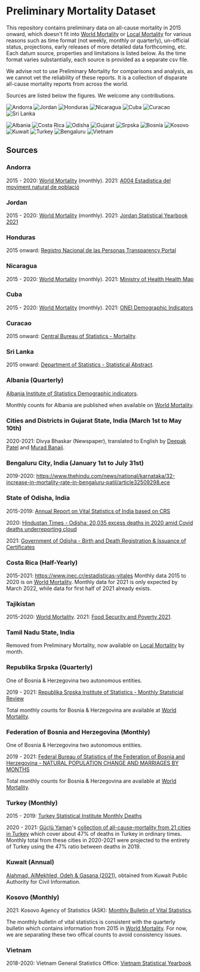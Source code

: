 # Preliminary Mortality Dataset

This repository contains preliminary data on all-cause mortality in 2015 onward, which doesn't fit into [World Mortality](https://github.com/akarlinsky/world_mortality) or [Local Mortality](https://github.com/akarlinsky/world_mortality/tree/main/local_mortality) for various reasons such as time format (not weekly, monthly or quarterly), un-official status, projections, early releases of more detailed data forthcoming, etc.
Each datum source, properties and limitations is listed below.
As the time format varies substantially, each source is provided as a separate csv file.

We advise not to use Preliminary Mortality for comparisons and analysis, as we cannot vet the reliability of these reports. It is a collection of disparate all-cause mortality reports from across the world.
 
Sources are listed below the figures. We welcome any contributions.

![Andorra](plot_andorra.png)
![Jordan](plot_jordan.png)
![Honduras](plot_honduras.png)
![Nicaragua](plot_nicaragua.png)
![Cuba](plot_cuba.png)
![Curacao](plot_curacao.png)
![Sri Lanka](plot_sri_lanka.png)

![Albania](plot_albania.png)
![Costa Rica](plot_costa_rica.png)
![Odisha](plot_india_odisha.png)
![Gujarat](plot_gujarat.png)
![Srpska](plot_srpska.png)
![Bosnia](plot_bosnia.png)
![Kosovo](plot_kosovo.png)
![Kuwait](plot_kuwait.png)
![Turkey](plot_turkey.png)
![Bengaluru](plot_bengaluru.png)
![Vietnam](plot_vietnam.png)



## Sources

### Andorra
2015 - 2020: [World Mortality](https://github.com/akarlinsky/world_mortality) (monthly).
2021: [A004 Estadística del moviment natural de població](https://www.estadistica.ad/serveiestudis/noticies/noticia6603cat.pdf)


### Jordan
2015 - 2020: [World Mortality](https://github.com/akarlinsky/world_mortality) (monthly).
2021: [Jordan Statistical Yearbook 2021](http://dosweb.dos.gov.jo/products/jordan-statistical-yearbook-2021/)


### Honduras
2015 onward: [Registro Nacional de las Personas Transparency Portal](https://portalunico.iaip.gob.hn/portal/index.php?portal=369)

### Nicaragua
2015 - 2020: [World Mortality](https://github.com/akarlinsky/world_mortality) (monthly).
2021: [Ministry of Health Health Map](http://mapasalud.minsa.gob.ni/)

### Cuba
2015 - 2020: [World Mortality](https://github.com/akarlinsky/world_mortality) (monthly).
2021: [ONEI Demographic Indicators](http://www.onei.gob.cu/node/13815)

### Curacao
2015 onward: [Central Bureau of Statistics - Mortality](https://www.cbs.cw/population-tables).

### Sri Lanka
2015 onward: [Department of Statistics - Statistical Abstract](http://www.statistics.gov.lk/Abstract2021/preface).


### Albania (Quarterly)
[Albania Institute of Statistics Demographic indicators](http://www.instat.gov.al/en/themes/demography-and-social-indicators/births-deaths-and-marriages/publication/2021/demographic-indicators-q1-2021/).

Monthly counts for Albania are published when available on [World Mortality](https://github.com/akarlinsky/world_mortality). 

### Cities and Districts in Gujarat State, India (March 1st to May 10th)
2020-2021: Divya Bhaskar (Newspaper), translated to English by [Deepak Patel](https://twitter.com/deepakpatel_91/status/1393070596741734405) and [Murad Banaji](https://twitter.com/muradbanaji). 


### Bengaluru City, India (January 1st to July 31st)
2019-2020: https://www.thehindu.com/news/national/karnataka/32-increase-in-mortality-rate-in-bengaluru-patil/article32509298.ece

### State of Odisha, India
2015-2019: [Annual Report on Vital Statistics of India based on CRS](https://censusindia.gov.in/2011-Common/Annual_Report.html)

2020: [Hindustan Times - Odisha: 20,035 excess deaths in 2020 amid Covid deaths underreporting cloud](https://www.hindustantimes.com/india-news/odisha-20-035-excess-deaths-in-2020-amid-covid-deaths-underreporting-cloud-101631417118338.html)

2021: [Government of Odisha - Birth and Death Registration & Issuance of Certificates](https://www.birthdeath.odisha.gov.in/#/home)


### Costa Rica (Half-Yearly)
2015-2021: https://www.inec.cr/estadisticas-vitales
Monthly data 2015 to 2020 is on [World Mortality](https://github.com/akarlinsky/world_mortality). Monthly data for 2021 is only expected by March 2022, while data for first half of 2021 already exists. 

### Tajikistan
2015-2020: [World Mortality](https://github.com/akarlinsky/world_mortality).
2021: [Food Security and Poverty 2021](https://www.stat.tj/en/news/publications/food-security-and-poverty-4-2021).

### Tamil Nadu State, India
Removed from Preliminary Mortality, now available on [Local Mortality](https://github.com/akarlinsky/world_mortality/tree/main/local_mortality) by month. 

### Republika Srpska (Quarterly)
One of Bosnia & Herzegovina two autonomous entities.

2019 - 2021: [Republika Srpska Institute of Statistics - Monthly Statsticial Review](https://www.rzs.rs.ba/front/article/4799/)

Total monthly counts for Bosnia & Herzegovina are available at [World Mortality](https://github.com/akarlinsky/world_mortality).


### Federation of Bosnia and Herzegovina (Monthly)
One of Bosnia & Herzegovina two autonomous entities.

2019 - 2021: [Federal Bureau of Statistics of the Federation of Bosnia and Herzegovina - NATURAL POPULATION CHANGE AND MARRIAGES BY MONTHS](http://fzs.ba/index.php/publikacije/saopcenjapriopcenja/stanovnistvo-i-registar/)

Total monthly counts for Bosnia & Herzegovina are available at [World Mortality](https://github.com/akarlinsky/world_mortality).


### Turkey (Monthly)
2015 - 2019: [Turkey Statistical Institute Monthly Deaths](https://biruni.tuik.gov.tr/medas/?kn=114&locale=en)

2020 - 2021: [Güçlü Yaman](https://twitter.com/GucluYaman)'s [collection of all-cause-mortality from 21 cities in Turkey](https://gucluyaman.com/excess-mortality-in-turkey/) which cover about 47% of deaths in Turkey in ordinary times. Monthly total from these cities in 2020-2021 were projected to the entirety of Turkey using the 47% ratio between deaths in 2019. 

### Kuwait (Annual)
[Alahmad, AlMekhled, Odeh & Gasana (2021)](https://www.medrxiv.org/content/10.1101/2021.03.25.21254360v1.full.pdf), obtained from Kuwait
Public Authority for Civil Information.

### Kosovo (Monthly)
2021: Kosovo Agency of Statistics (ASK): [Monthly Bulletin of Vital Statistics](https://ask.rks-gov.net/sq/agjencia-e-statistikave-te-kosoves/add-news/statistikat-e-lindjeve-vdekjeve-kurorezimeve-dhe-shurorezimeve-mars-2021).

The monthly bulletin of vital statistics is consistent with the quarterly bulletin which contains information from 2015 in [World Mortality](https://github.com/akarlinsky/world_mortality). For now, we are separating these two offical counts to avoid consistency issues.

### Vietnam
2018-2020: Vietnam General Statistics Office: [Vietnam Statistical Yearbook](https://www.gso.gov.vn/en/data-and-statistics/2021/07/statistical-yearbook-of-2020/) 
